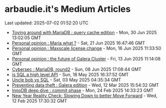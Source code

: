 # arbaudie.it's Medium Articles

Last updated: 2025-07-02 01:52:20 UTC

- [Toying around with MariaDB : query cache edition](articles/toying-around-with-mariadb-query-cache-edition.md) - Mon, 30 Jun 2025 13:02:05 GMT
- [Personal opinion : Maria what ?](articles/personal-opinion-maria-what.md) - Sat, 21 Jun 2025 16:47:46 GMT
- [Personal opinion : Maxscale license change](articles/personal-opinion-maxscale-license-change.md) - Mon, 16 Jun 2025 11:33:50 GMT
- [Personal opinion : the future of Galera Cluster](articles/personal-opinion-the-future-of-galera-cluster.md) - Fri, 13 Jun 2025 11:14:08 GMT
- [Cybersec : MariaDB, round2](articles/cybersec-mariadb-round2.md) - Sun, 08 Jun 2025 17:08:44 GMT
- [is SQL a high level API](articles/is-sql-a-high-level-api.md) - Sun, 18 May 2025 16:37:52 GMT
- [Uncle bob vs SQL](articles/uncle-bob-vs-sql.md) - Sat, 03 May 2025 04:35:34 GMT
- [Preventing data theft : Galera edition](articles/preventing-data-theft-galera-edition.md) - Wed, 12 Mar 2025 15:54:32 GMT
- [InnoDB deep dive : commit phase](articles/innodb-deep-dive-commit-phase.md) - Mon, 24 Feb 2025 14:33:23 GMT
- [New Year Reality Check: Slowing Down to better Move Forward](articles/new-year-reality-check-slowing-down-to-better-move-forward.md) - Wed, 12 Feb 2025 17:30:32 GMT
